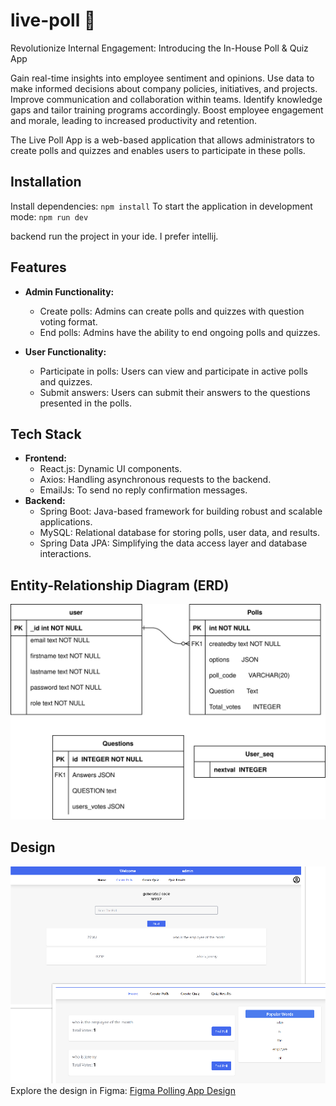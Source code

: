 # live-poll 🎲
  
Revolutionize Internal Engagement: Introducing the In-House Poll &amp; Quiz App

Gain real-time insights into employee sentiment and opinions.
Use data to make informed decisions about company policies, initiatives, and projects.
Improve communication and collaboration within teams.
Identify knowledge gaps and tailor training programs accordingly.
Boost employee engagement and morale, leading to increased productivity and retention.


The Live Poll App is a web-based application that allows administrators to create polls and quizzes and enables users to participate in these polls.
## Installation
 Install dependencies:
    ```
    npm install
    ```
 To start the application in development mode:
    ```
    npm run dev
    ```


backend 
   run the project in your ide. I prefer intellij.

## Features

- **Admin Functionality:**
    - Create polls: Admins can create polls and quizzes with question voting format.
    - End polls: Admins have the ability to end ongoing polls and quizzes.

- **User Functionality:**
    - Participate in polls: Users can view and participate in active polls and quizzes.
    - Submit answers: Users can submit their answers to the questions presented in the polls.

## Tech Stack
- **Frontend:**
    - React.js: Dynamic UI components.
    - Axios: Handling asynchronous requests to the backend.
    - EmailJs: To send no reply confirmation messages.
- **Backend:**
    - Spring Boot: Java-based framework for building robust and scalable applications.
    - MySQL: Relational database for storing polls, user data, and results.
    - Spring Data JPA: Simplifying the data access layer and database interactions.
## Entity-Relationship Diagram (ERD)

![ERD](Untitled%20Diagram.drawio.svg)

## Design
![mockup](lookup.png)
Explore the design in Figma: [Figma Polling App Design](https://www.figma.com/file/YOVsLuKPQrOgGuK55tJvJU/polling-app)
